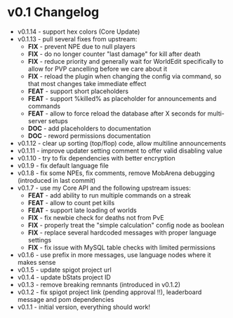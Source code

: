 # v0.1 Changelog

- v0.1.14 - support hex colors (Core Update)
- v0.1.13 - pull several fixes from upstream:
  - **FIX** - prevent NPE due to null players
  - **FIX** - do no longer counter "last damage" for kill after death
  - **FIX** - reduce priority and generally wait for WorldEdit specifically to allow for PVP cancelling before we care about it
  - **FIX** - reload the plugin when changing the config via command, so that most changes take immediate effect 
  - **FEAT** - support short placeholders
  - **FEAT** - support %killed% as placeholder for announcements and commands
  - **FEAT** - allow to force reload the database after X seconds for multi-server setups
  - **DOC** - add placeholders to documentation
  - **DOC** - reword permissions documentation
- v0.1.12 - clear up sorting (top/flop) code, allow multiline announcements
- v0.1.11 - improve updater setting comment to offer valid disabling value
- v0.1.10 - try to fix dependencies with better encryption
- v0.1.9 - fix default language file
- v0.1.8 - fix some NPEs, fix comments, remove MobArena debugging (introduced in last commit)
- v0.1.7 - use my Core API and the following upstream issues:
  - **FEAT** - add ability to run multiple commands on a streak
  - **FEAT** - allow to count pet kills
  - **FEAT** - support late loading of worlds
  - **FIX** - fix newbie check for deaths not from PvE
  - **FIX** - properly treat the "simple calculation" config node as boolean
  - **FIX** - replace several hardcoded messages with proper language settings
  - **FIX** - fix issue with MySQL table checks with limited permissions
- v0.1.6 - use prefix in more messages, use language nodes where it makes sense
- v0.1.5 - update spigot project url
- v0.1.4 - update bStats project ID
- v0.1.3 - remove breaking remnants (introduced in v0.1.2)
- v0.1.2 - fix spigot project link (pending approval !!), leaderboard message and pom dependencies
- v0.1.1 - initial version, everything should work!